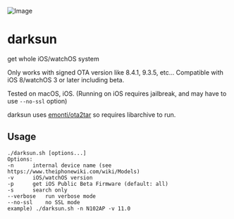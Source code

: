 ![Image](https://farm5.staticflickr.com/4212/35116006470_677981dc18_b.jpg)

# darksun

get whole iOS/watchOS system

Only works with signed OTA version like 8.4.1, 9.3.5, etc... Compatible with iOS 8/watchOS 3 or later including beta.

Tested on macOS, iOS. (Running on iOS requires jailbreak, and may have to use `--no-ssl` option)

darksun uses [emonti/ota2tar](https://github.com/emonti/ota2tar) so requires libarchive to run.

## Usage

	./darksun.sh [options...]
	Options:
	-n		internal device name (see https://www.theiphonewiki.com/wiki/Models)
	-v		iOS/watchOS version
	-p		get iOS Public Beta Firmware (default: all)
	-s		search only
	--verbose	run verbose mode
	--no-ssl	no SSL mode
	example) ./darksun.sh -n N102AP -v 11.0
